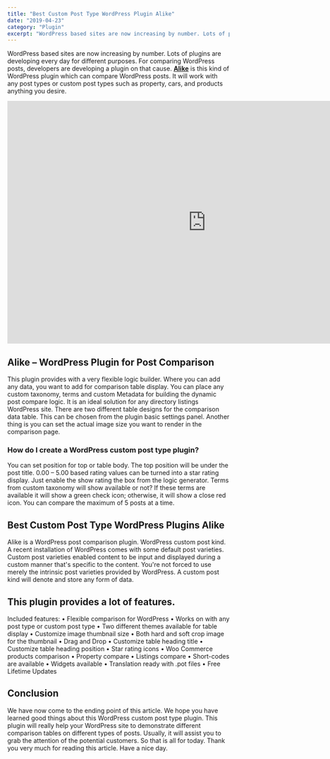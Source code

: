 ```yaml
---
title: "Best Custom Post Type WordPress Plugin Alike"
date: "2019-04-23"
category: "Plugin"
excerpt: "WordPress based sites are now increasing by number. Lots of plugins are developing every day for different purposes. For comparing WordPress posts, developers are developing a plugin on that cause. Alike is this kind of WordPress plugin which can compare WordPress posts. It will work with any post types or custom post types such as"
---
```


WordPress based sites are now increasing by number. Lots of plugins are developing every day for different purposes. For comparing WordPress posts, developers are developing a plugin on that cause. [**Alike**](https://1.envato.market/c/1309180/275988/4415?u=https%3A%2F%2Fcodecanyon.net%2Fitem%2Falike-any-post-comparison-wordpress%2F15538788) is this kind of WordPress plugin which can compare WordPress posts. It will work with any post types or custom post types such as property, cars, and products anything you desire.

<iframe src="https://www.youtube.com/embed/-F8xzamLqA0" width="900" height="550" frameborder="0" allowfullscreen="allowfullscreen"><span data-mce-type="bookmark" style="display: inline-block; width: 0px; overflow: hidden; line-height: 0;" class="mce_SELRES_start">﻿</span></iframe>

## Alike – WordPress Plugin for Post Comparison

This plugin provides with a very flexible logic builder. Where you can add any data, you want to add for comparison table display. You can place any custom taxonomy, terms and custom Metadata for building the dynamic post compare logic. It is an ideal solution for any directory listings WordPress site. There are two different table designs for the comparison data table. This can be chosen from the plugin basic settings panel. Another thing is you can set the actual image size you want to render in the comparison page.

### How do I create a WordPress custom post type plugin?

You can set position for top or table body. The top position will be under the post title. 0.00 – 5.00 based rating values can be turned into a star rating display. Just enable the show rating the box from the logic generator. Terms from custom taxonomy will show available or not? If these terms are available it will show a green check icon; otherwise, it will show a close red icon. You can compare the maximum of 5 posts at a time.

## Best Custom Post Type WordPress Plugins Alike

Alike is a WordPress post comparison plugin. WordPress custom post kind. A recent installation of WordPress comes with some default post varieties. Custom post varieties enabled content to be input and displayed during a custom manner that's specific to the content. You're not forced to use merely the intrinsic post varieties provided by WordPress. A custom post kind will denote and store any form of data.

## This plugin provides a lot of features.

Included features: • Flexible comparison for WordPress • Works on with any post type or custom post type • Two different themes available for table display • Customize image thumbnail size • Both hard and soft crop image for the thumbnail • Drag and Drop • Customize table heading title • Customize table heading position • Star rating icons • Woo Commerce products comparison • Property compare • Listings compare • Short-codes are available • Widgets available • Translation ready with .pot files • Free Lifetime Updates

## Conclusion

We have now come to the ending point of this article. We hope you have learned good things about this WordPress custom post type plugin. This plugin will really help your WordPress site to demonstrate different comparison tables on different types of posts. Usually, it will assist you to grab the attention of the potential customers. So that is all for today. Thank you very much for reading this article. Have a nice day.
